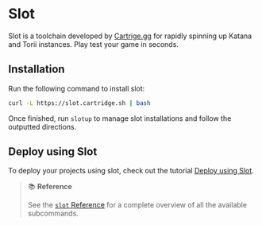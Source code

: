 # Slot

Slot is a toolchain developed by [Cartrige.gg](https://github.com/cartridge-gg/slot) for rapidly spinning up Katana and Torii instances. Play test your game in seconds.

## Installation

Run the following command to install slot:

```sh
curl -L https://slot.cartridge.sh | bash
```

Once finished, run `slotup` to manage slot installations and follow the outputted directions.

## Deploy using Slot

To deploy your projects using slot, check out the tutorial [Deploy using Slot](/tutorial/deploy-using-slot/main.md).

> 📚 **Reference**
>
> See the [`slot` Reference](/toolchain/slot/reference.md) for a complete overview of all the available subcommands.
